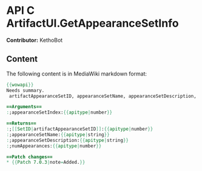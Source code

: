 # API C ArtifactUI.GetAppearanceSetInfo

**Contributor:** KethoBot

## Content

The following content is in MediaWiki markdown format:

```mediawiki
{{wowapi}}
Needs summary.
 artifactAppearanceSetID, appearanceSetName, appearanceSetDescription, numAppearances = C_ArtifactUI.GetAppearanceSetInfo(appearanceSetIndex)

==Arguments==
:;appearanceSetIndex:{{apitype|number}}

==Returns==
:;[[SetID|artifactAppearanceSetID]]:{{apitype|number}}
:;appearanceSetName:{{apitype|string}}
:;appearanceSetDescription:{{apitype|string}}
:;numAppearances:{{apitype|number}}

==Patch changes==
* {{Patch 7.0.3|note=Added.}}
```
